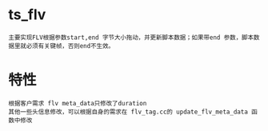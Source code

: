 # ts_flv
    主要实现FLV根据参数start,end 字节大小拖动，并更新脚本数据；如果带end 参数，脚本数据里就必须有关键帧，否则end不生效。
    
# 特性
    根据客户需求 flv meta_data只修改了duration
    其他一些头信息修改，可以根据自身的需求在 flv_tag.cc的 update_flv_meta_data 函数中修改
